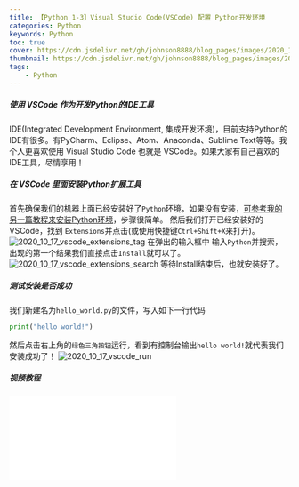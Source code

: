```yaml
---
title: 【Python 1-3】Visual Studio Code(VSCode) 配置 Python开发环境
categories: Python
keywords: Python
toc: true
cover: https://cdn.jsdelivr.net/gh/johnson8888/blog_pages/images/2020_10_10_python_artificial_intelligence.png
thumbnail: https://cdn.jsdelivr.net/gh/johnson8888/blog_pages/images/2020_10_10_python_artificial_intelligence.png
tags:
    - Python
---
```


##### **使用 VSCode 作为开发Python的IDE工具**
IDE(Integrated Development Environment, 集成开发环境)，目前支持Python的IDE有很多。有PyCharm、Eclipse、Atom、Anaconda、Sublime Text等等。我个人更喜欢使用 Visual Studio Code 也就是 VSCode。如果大家有自己喜欢的IDE工具，尽情享用！
<!--more-->

##### **在 VSCode 里面安装Python扩展工具**
首先确保我们的机器上面已经安装好了`Python`环境，如果没有安装，[可参考我的另一篇教程来安装Python环境](http://fulade.me/2020/10/04/windows-install-python-1-1/)，步骤很简单。
然后我们打开已经安装好的VSCode，找到 `Extensions`并点击(或使用快捷键`Ctrl+Shift+X`来打开)。
![2020_10_17_vscode_extensions_tag](https://cdn.jsdelivr.net/gh/johnson8888/blog_pages/images/2020_10_17_vscode_extensions_tag.png)
在弹出的输入框中 输入`Python`并搜索，出现的第一个结果我们直接点击`Install`就可以了。
![2020_10_17_vscode_extensions_search](https://cdn.jsdelivr.net/gh/johnson8888/blog_pages/images/2020_10_17_vscode_extensions_search.png)
等待Install结束后，也就安装好了。
##### **测试安装是否成功**
我们新建名为`hello_world.py`的文件，写入如下一行代码
``` Python
print("hello world!")
```
然后点击右上角的`绿色三角按钮`运行，看到有控制台输出`hello world!`就代表我们安装成功了！
![2020_10_17_vscode_run](https://cdn.jsdelivr.net/gh/johnson8888/blog_pages/images/2020_10_17_vscode_run.png)

#####  **视频教程**
<div style="position: relative; width: 100%; height: 0; padding-bottom: 75%;">
    <iframe src="//player.bilibili.com/player.html?aid=712535982&bvid=BV1KD4y197PB&cid=247590406&page=1" scrolling="no" border="0" frameborder="no" framespacing="0" allowfullscreen="true"> </iframe>
</div>

